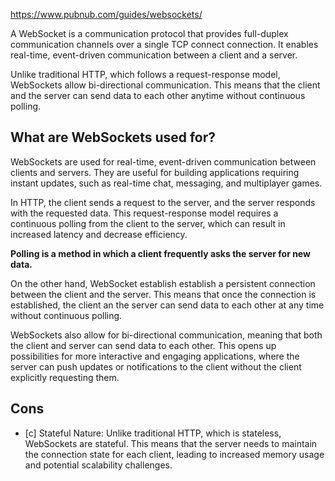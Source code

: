 https://www.pubnub.com/guides/websockets/

A WebSocket is a communication protocol that provides full-duplex communication channels over a single TCP connect connection. It enables real-time, event-driven communication between a client and a server. 

Unlike traditional HTTP, which follows a request-response model, WebSockets allow bi-directional communication. This means that the client and the server can send data to each other anytime without continuous polling.

## What are WebSockets used for?
WebSockets are used for real-time, event-driven communication between clients and servers. They are useful for building applications requiring instant updates, such as real-time chat, messaging, and multiplayer games.

In HTTP, the client sends a request to the server, and the server responds with the requested data. This request-response model requires a continuous polling from the client to the server, which can result in increased latency and decrease efficiency.

**Polling is a method in which a client frequently asks the server for new data.**

On the other hand, WebSocket establish establish a persistent connection between the client and the server. This means that once the connection is established, the client an the server can send data to each other at any time without continuous polling. 

WebSockets also allow for bi-directional communication, meaning that both the client and server can send data to each other. This opens up possibilities for more interactive and engaging applications, where the server can push updates or notifications to the client without the client explicitly requesting them.

## Cons
- [c]  Stateful Nature: Unlike traditional HTTP, which is stateless, WebSockets are stateful. This means that the server needs to maintain the connection state for each client, leading to increased memory usage and potential scalability challenges.
